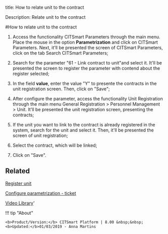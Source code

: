 title: How to relate unit to the contract

Description: Relate unit to the contract

#How to relate unit to the contract

1.  Access the functionality CITSmart Parameters through the main menu. Place the mouse in the option **Parametrization** and click on CITSmart Parameters. Next, it'll be presented the screen of CITSmart Parameters, click on the tab Search CITSmart Parameters;

2.  Search for the parameter "61 - Link contract to unit"and select it. It'll be presented the screen to register the parameter with contend about the register selected;

3.  In the field **value**, enter the value "Y" to presente the contracts in the unit registration screen. Then, click on "Save";

4.  After configure the parameter, access the functionality Unit Registration through the main menu General Registration \> Personnel Management \> Unit. It'll be presented the unit registration screen, presenting the contracts;

5.  If the unit you want to link to the contract is already registered in the system, search for the unit and select it. Then, it'll be presented the screen of unit registration;

6.  Select the contract, which will be linked;

7.  Click on "Save".

Related
-------

[Register unit](/en-us/citsmart-platform-8/platform-administration/region-and-language/register-unit.html)

[Configure parametrization - ticket](/en-us/citsmart-platform-8/platform-administration/parameters-list/configure-parametrization-ticket.html)


<i class='fa fa-youtube-play  fa-2x' style='color:#97ce17;vertical-align: middle;'> </i> [Video Library](https://www.youtube.com/playlist?list=PLB5qK2uzf2RNemh0QXhtOXntvZ6G6o2B_)'

!!! tip "About"

    <b>Product/Version:</b> CITSmart Platform | 8.00 &nbsp;&nbsp;
    <b>Updated:</b>01/03/2019 - Anna Martins
